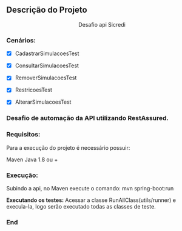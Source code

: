 ## Descrição do Projeto
<p align="center">Desafio api Sicredi</p>

### Cenários:

- [x] CadastrarSimulacoesTest
- [x] ConsultarSimulacoesTest
- [x] RemoverSimulacoesTest
- [x] RestricoesTest
- [x] AlterarSimulacoesTest


### Desafio de automação da API utilizando RestAssured.


### Requisitos:
Para a execução do projeto é necessário possuir:

Maven
Java 1.8 ou +

### Execução:
Subindo a api, no Maven execute o comando: mvn spring-boot:run

**Executando os testes:**
Acessar a classe RunAllClass(utils/runner) e execula-la, logo serão executado todas as classes de teste.


### End
